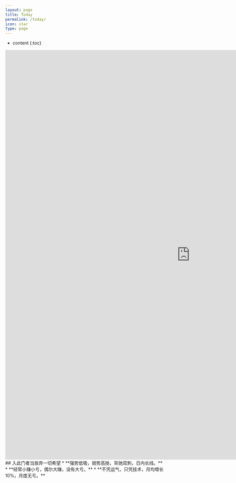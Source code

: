 ```yaml
---
layout: page
title: Today
permalink: /today/
icon: star
type: page
---
```

* content
{:toc}
<iframe frameborder="0" width="1170" height="1300" scrolling="no" src="http://paper.7h365.com/Members/MemberIndex"></iframe>
## 入此门者当放弃一切希望
* **强势低吸，弱势高抛，背驰双刺，日内长线。**
* **经常小赚小亏，偶尔大赚，没有大亏。**
* **不凭运气，只凭技术，月均增长10%，月度无亏。**
